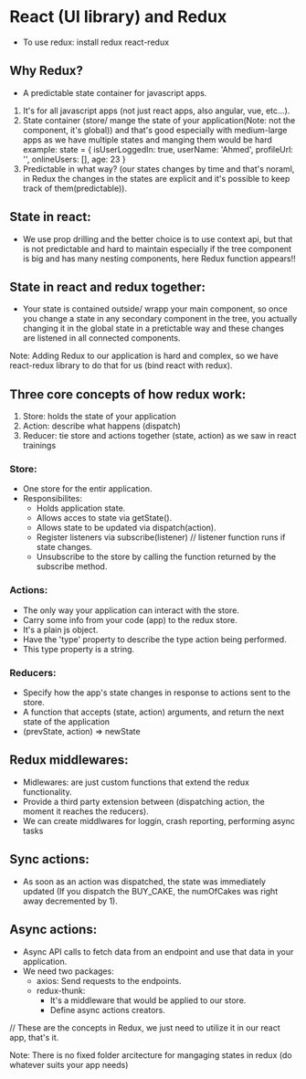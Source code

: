 # React (UI library) and Redux
- To use redux: install redux react-redux
## Why Redux?
- A predictable state container for javascript apps.
1) It's for all javascript apps (not just react apps, also angular, vue, etc...).
2) State container (store/ mange the state of your application(Note: not the component, it's global)) and that's good especially with medium-large apps as we have multiple states and manging them would be hard 
example: 
state = {
    isUserLoggedIn: true,
    userName: 'Ahmed',
    profileUrl: '',
    onlineUsers: [],
    age: 23
   }
3) Predictable in what way? (our states changes by time and that's noraml, in Redux the changes in the states are explicit and it's possible to keep track of them(predictable)).

## State in react:
- We use prop drilling and the better choice is to use context api, but that is not predictable and hard to maintain especially if the tree component is big and has many nesting components, here Redux function appears!!

## State in react and redux together:
- Your state is contained outside/ wrapp your main component, so once you change a state in any secondary component in the tree, you actually changing it in the global state in a pretictable way and these changes are listened in all connected components.

Note: Adding Redux to our application is hard and complex, so we have react-redux library to do that for us (bind react with redux).

## Three core concepts of how redux work:
1) Store: holds the state of your application
2) Action: describe what happens (dispatch)
3) Reducer: tie store and actions together (state, action) as we saw in react trainings

### Store:
- One store for the entir application.
- Responsibilites:
    - Holds application state.
    - Allows acces to state via getState().
    - Allows state to be updated via dispatch(action).
    - Register listeners via subscribe(listener) // listener function runs if state changes.
    - Unsubscribe to the store by calling the function returned by the subscribe method.

### Actions:
- The only way your application can interact with the store.
- Carry some info from your code (app) to the redux store.
- It's a plain js object.
- Have the 'type' property to describe the type action being performed.
- This type property is a string.

### Reducers:
- Specify how the app's state changes in response to actions sent to the store.
- A function that accepts (state, action) arguments, and return the next state of the application
- (prevState, action) => newState

## Redux middlewares:
- Midlewares: are just custom functions that extend the redux functionality.
- Provide a third party extension between (dispatching action, the moment it reaches the reducers).
- We can create middlwares for loggin, crash reporting, performing async tasks

## Sync actions:
- As soon as an action was dispatched, the state was immediately updated
(If you dispatch the BUY_CAKE, the numOfCakes was right away decremented by 1).

## Async actions:
- Async API calls to fetch data from an endpoint and use that data in your application.
- We need two packages:
    - axios: Send requests to the endpoints.
    - redux-thunk: 
        - It's a middleware that would be applied to our store.
        - Define async actions creators.


// These are the concepts in Redux, we just need to utilize it in our react app, that's it.

Note: There is no fixed folder arcitecture for  mangaging states in redux (do whatever suits your app needs)